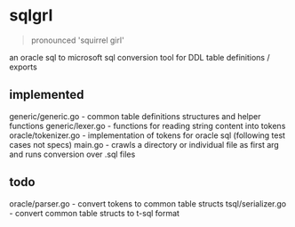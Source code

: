 # sqlgrl
> pronounced 'squirrel girl'

an oracle sql to microsoft sql conversion tool for DDL table definitions / exports

## implemented
generic/generic.go - common table definitions structures and helper functions
generic/lexer.go - functions for reading string content into tokens
oracle/tokenizer.go - implementation of tokens for oracle sql (following test cases not specs)
main.go - crawls a directory or individual file as first arg and runs conversion over .sql files

## todo
oracle/parser.go - convert tokens to common table structs
tsql/serializer.go - convert common table structs to t-sql format